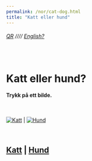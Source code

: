 ```yaml
---
permalink: /nor/cat-dog.html
title: "Katt eller hund"
---
```

###### [QR](https://uitpsypro.github.io/2) //// [English?](https://uitpsypro.github.io/2/eng/cat-dog)
<br/>

#  Katt eller hund?

#### Trykk på ett bilde.

<br/>

[![Katt](https://uitpsypro.github.io/2/pic/cat.jpg)](https://uitpsypro.github.io/2/nor/c/info) | [![Hund](https://uitpsypro.github.io/2/pic/dog.jpeg)](https://uitpsypro.github.io/2/nor/d/info)

<br/>


## [Katt](https://uitpsypro.github.io/2/nor/c/info) | [Hund](https://uitpsypro.github.io/2/nor/d/info)



<!---
WORKS: 
[![Katt](https://raw.githubusercontent.com/uitpsypro/2/main/pic/cat.jpg)](https://uitpsypro.github.io/2/nor/c/info) | [![Hund](https://raw.githubusercontent.com/uitpsypro/2/main/pic/dog.jpeg)](https://uitpsypro.github.io/2/nor/d/info)


Shows picture:
![Katt](https://raw.githubusercontent.com/uitpsypro/2/main/pic/cat.jpg) | ![Hund](https://raw.githubusercontent.com/uitpsypro/2/main/pic/dog.jpeg)


Shows picture but link doesn't work: 
[![Katt](https://uitpsypro.github.io/2/pic/cat.jpg)](https://uitpsypro.github.io/2/nor/c/info) | [![Hund](https://uitpsypro.github.io/2/pic/dog.jpeg)](https://uitpsypro.github.io/2/nor/d/info)


Shows picture and link, but split doesn't work: 
[![Katt](/pic/cat.jpg)](https://uitpsypro.github.io/2/nor/c/info) | [![Hund](/pic/dog.jpeg)](https://uitpsypro.github.io/2/nor/d/info)

-->
